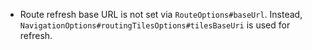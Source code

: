 - Route refresh base URL is not set via `RouteOptions#baseUrl`. Instead, `NavigationOptions#routingTilesOptions#tilesBaseUri` is used for refresh.